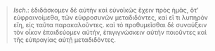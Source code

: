 

>  *Isch.*: ἐδιδάσκομεν δὲ αὐτὴν καὶ εὐνοϊκῶς ἔχειν πρὸς ἡμᾶς, ὅτ' εὐφραινοίμεθα, τῶν εὐφροσυνῶν μεταδιδόντες, καὶ εἴ τι λυπηρὸν εἴη, εἰς ταῦτα παρακαλοῦντες. καὶ τὸ προθυμεῖσθαι δὲ συναύξειν τὸν οἶκον ἐπαιδεύομεν αὐτήν, ἐπιγιγνώσκειν αὐτὴν ποιοῦντες καὶ τῆς εὐπραγίας αὐτῇ μεταδιδόντες.